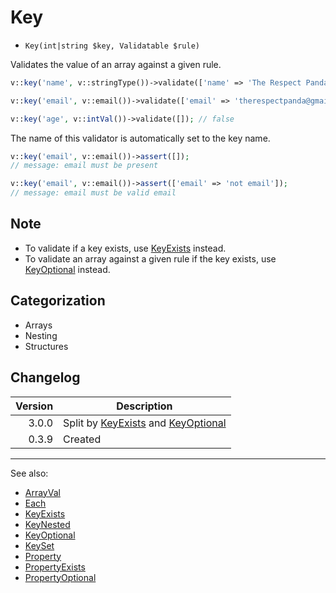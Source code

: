 # Key

- `Key(int|string $key, Validatable $rule)`

Validates the value of an array against a given rule.

```php
v::key('name', v::stringType())->validate(['name' => 'The Respect Panda']); // true

v::key('email', v::email())->validate(['email' => 'therespectpanda@gmail.com']); // true

v::key('age', v::intVal())->validate([]); // false
```

The name of this validator is automatically set to the key name.

```php
v::key('email', v::email())->assert([]);
// message: email must be present

v::key('email', v::email())->assert(['email' => 'not email']);
// message: email must be valid email
```

## Note

* To validate if a key exists, use [KeyExists](KeyExists.md) instead.
* To validate an array against a given rule if the key exists, use [KeyOptional](KeyOptional.md) instead.

## Categorization

- Arrays
- Nesting
- Structures

## Changelog

| Version | Description                                                          |
|--------:|----------------------------------------------------------------------|
|   3.0.0 | Split by [KeyExists](KeyExists.md) and [KeyOptional](KeyOptional.md) |
|   0.3.9 | Created                                                              |

***
See also:

- [ArrayVal](ArrayVal.md)
- [Each](Each.md)
- [KeyExists](KeyExists.md)
- [KeyNested](KeyNested.md)
- [KeyOptional](KeyOptional.md)
- [KeySet](KeySet.md)
- [Property](Property.md)
- [PropertyExists](PropertyExists.md)
- [PropertyOptional](PropertyOptional.md)
